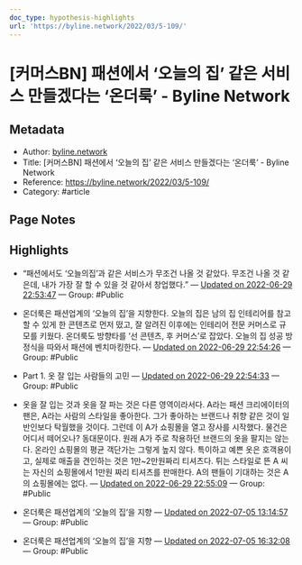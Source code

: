 ```yaml
---
doc_type: hypothesis-highlights
url: 'https://byline.network/2022/03/5-109/'
---
```


# [커머스BN] 패션에서 ‘오늘의 집’ 같은 서비스 만들겠다는 ‘온더룩’ - Byline Network

## Metadata
- Author: [byline.network]()
- Title: [커머스BN] 패션에서 ‘오늘의 집’ 같은 서비스 만들겠다는 ‘온더룩’ - Byline Network
- Reference: https://byline.network/2022/03/5-109/
- Category: #article

## Page Notes
## Highlights
- “패션에서도 ‘오늘의집’과 같은 서비스가 무조건 나올 것 같았다. 무조건 나올 것 같은데, 내가 가장 잘 할 수 있을 것 같아서 창업했다.” — [Updated on 2022-06-29 22:53:47](https://hyp.is/5d0wgveyEeySFcNpwufnGQ/byline.network/2022/03/5-109/) — Group: #Public

- 온더룩은 패션업계의 ‘오늘의 집’을 지향한다. 오늘의 집은 남의 집 인테리어를 참고할 수 있게 한 콘텐츠로 먼저 떴고, 잘 알려진 이후에는 인테리어 전문 커머스로 규모를 키웠다. 온더룩도 방향타를 ‘선 콘텐츠, 후 커머스’로 잡았다. 오늘의 집 성공 방정식을 따와서 패션에 벤치마킹한다. — [Updated on 2022-06-29 22:54:26](https://hyp.is/_O35vveyEeyjUw9ww6Pz_w/byline.network/2022/03/5-109/) — Group: #Public

- Part 1. 옷 잘 입는 사람들의 고민 — [Updated on 2022-06-29 22:54:33](https://hyp.is/AY2DpPezEeygooPiNFx2dg/byline.network/2022/03/5-109/) — Group: #Public

- 옷을 잘 입는 것과 옷을 잘 파는 것은 다른 영역이라서다. A라는 패션 크리에이터의 팬은, A라는 사람의 스타일을 좋아한다. 그가 좋아하는 브랜드나 취향 같은 것이 일반인보다 탁월했을 것이다. 그런데 이 A가 쇼핑몰을 열고 장사를 시작했다. 물건은 어디서 떼어오나? 동대문이다. 원래 A가 주로 착용하던 브랜드의 옷을 팔지는 않는다. 온라인 쇼핑몰의 평균 객단가는 그렇게 높지 않다. 특이하고 예쁜 옷은 호객용이고, 실제로 매출을 견인하는 것은 1만~2만원짜리 티셔츠다. 튀는 스타일로 뜬 A 씨는 자신의 쇼핑몰에서 1만원 짜리 티셔츠를 판매한다. A의 팬들이 기대하는 것은 A의 쇼핑몰에는 없다. — [Updated on 2022-06-29 22:55:09](https://hyp.is/FolL2vezEeyi_Ges74Wrcw/byline.network/2022/03/5-109/) — Group: #Public

- 온더룩은 패션업계의 ‘오늘의 집’을 지향 — [Updated on 2022-07-05 13:14:57](https://hyp.is/B9Z1HPwZEeyUn-PSGi1Cnw/byline.network/2022/03/5-109/) — Group: #Public

- 온더룩은 패션업계의 ‘오늘의 집’을 지향 — [Updated on 2022-07-05 16:32:08](https://hyp.is/k99-0Pw0Eeyt-bfQud-ynQ/byline.network/2022/03/5-109/) — Group: #Public



